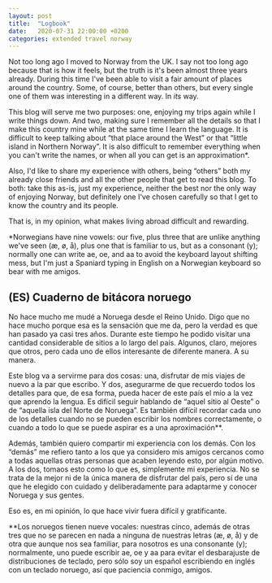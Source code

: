 ```yaml
---
layout: post
title:  "Logbook"
date:   2020-07-31 22:00:00 +0200
categories: extended travel norway
---
```


Not too long ago I moved to Norway from the UK. I say not too long ago because that is how it feels, but the truth is it's been almost three years already. During this time I've been able to visit a fair amount of places around the country. Some, of course, better than others, but every single one of them was interesting in a different way. In _its_ way.

This blog will serve me two purposes: one, enjoying my trips again while I write things down. And two, making sure I remember all the details so that I make this country mine while at the same time I learn the language. It is difficult to keep talking about “that place around the West” or that “little island in Northern Norway”. It is also difficult to remember everything when you can't write the names, or when all you can get is an approximation*.

Also, I'd like to share my experience with others, being “others” both my already close friends and all the other people that get to read this blog. To both: take this as-is, just my experience, neither the best nor the only way of enjoying Norway, but definitely one I've chosen carefully so that I get to know the country and its people.

That is, in my opinion, what makes living abroad difficult and rewarding.

*Norwegians have nine vowels: our five, plus three that are unlike anything we've seen (æ, ø, å), plus one that is familiar to us, but as a consonant (y); normally one can write ae, oe, and aa to avoid the keyboard layout shifting mess, but I'm just a Spaniard typing in English on a Norwegian keyboard so bear with me amigos.

## (ES) Cuaderno de bitácora noruego

No hace mucho me mudé a Noruega desde el Reino Unido. Digo que no hace mucho porque esa es la sensación que me da, pero la verdad es que han pasado ya casi tres años. Durante este tiempo he podido visitar una cantidad considerable de sitios a lo largo del país. Algunos, claro, mejores que otros, pero cada uno de ellos interesante de diferente manera. A su manera.

Este blog va a servirme para dos cosas: una, disfrutar de mis viajes de nuevo a la par que escribo. Y dos, asegurarme de que recuerdo todos los detalles para que, de esa forma, pueda hacer de este país el mío a la vez que aprendo la lengua. Es difícil seguir hablando de “aquel sitio al Oeste” o de “aquella isla del Norte de Noruega”. Es también difícil recordar cada uno de los detalles cuando no se pueden escribir los nombres correctamente, o cuando a todo lo que se puede aspirar es a una aproximación**.

Además, también quiero compartir mi experiencia con los demás. Con los “demás” me refiero tanto a los que ya considero mis amigos cercanos como a todas aquellas otras personas que acaben leyendo esto, por algún motivo. A los dos, tomaos esto como lo que es, simplemente mi experiencia. No se trata de la mejor ni de la única manera de disfrutar del país, pero sí de una que he elegido con cuidado y deliberadamente para adaptarme y conocer Noruega y sus gentes.

Eso es, en mi opinión, lo que hace vivir fuera difícil y gratificante.

**Los noruegos tienen nueve vocales: nuestras cinco, además de otras tres que no se parecen en nada a ninguna de nuestras letras (æ, ø, å) y de otra que aunque nos sea familiar, para nosotros es una consonante (y); normalmente, uno puede escribir ae, oe y aa para evitar el desbarajuste de distribuciones de teclado, pero sólo soy un español escribiendo en inglés con un teclado noruego, así que paciencia conmigo, amigos.